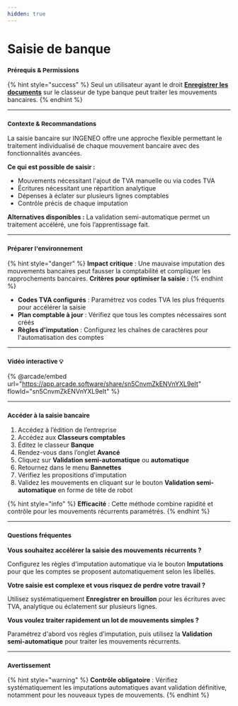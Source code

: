 ```yaml
---
hidden: true
---
```


# Saisie de banque

### <sup>**Prérequis & Permissions**</sup>

{% hint style="success" %}
Seul un utilisateur ayant le droit [**Enregistrer les documents**](../../administration/detail-des-droits.md) sur le classeur de type banque peut traiter les mouvements bancaires.
{% endhint %}

***

### <sup>**Contexte & Recommandations**</sup>

La saisie bancaire sur INGENEO offre une approche flexible permettant le traitement individualisé de chaque mouvement bancaire avec des fonctionnalités avancées.

**Ce qui est possible de saisir :**

* Mouvements nécessitant l'ajout de TVA manuelle ou via codes TVA
* Écritures nécessitant une répartition analytique
* Dépenses à éclater sur plusieurs lignes comptables
* Contrôle précis de chaque imputation

**Alternatives disponibles :** La validation semi-automatique permet un traitement accéléré, une fois l’apprentissage fait.

***

### <sup>**Préparer l'environnement**</sup>

{% hint style="danger" %}
**Impact critique** : Une mauvaise imputation des mouvements bancaires peut fausser la comptabilité et compliquer les rapprochements bancaires. **Critères pour optimiser la saisie :**
{% endhint %}

* **Codes TVA configurés** : Paramétrez vos codes TVA les plus fréquents pour accélérer la saisie
* **Plan comptable à jour** : Vérifiez que tous les comptes nécessaires sont créés
* **Règles d'imputation** : Configurez les chaînes de caractères pour l'automatisation des comptes

***

### <sup>Vidéo interactive 💡</sup>

{% @arcade/embed url="https://app.arcade.software/share/sn5CnvmZkENVnYXL9eIt" flowId="sn5CnvmZkENVnYXL9eIt" %}

***

### <sup>**Accéder à la saisie bancaire**</sup>

1. Accédez à l’édition de l’entreprise
2. Accédez aux **Classeurs comptables**
3. Éditez le classeur **Banque**
4. Rendez-vous dans l’onglet **Avancé**
5. Cliquez sur **Validation semi-automatique** ou **automatique**
6. Retournez dans le menu **Bannettes**
7. Vérifiez les propositions d'imputation
8. Validez les mouvements en cliquant sur le bouton **Validation semi-automatique** en forme de tête de robot

{% hint style="info" %}
**Efficacité** : Cette méthode combine rapidité et contrôle pour les mouvements récurrents paramétrés.
{% endhint %}

***

### <sup>**Questions fréquentes**</sup>

**Vous souhaitez accélérer la saisie des mouvements récurrents ?**

Configurez les règles d'imputation automatique via le bouton **Imputations** pour que les comptes se proposent automatiquement selon les libellés.

**Votre saisie est complexe et vous risquez de perdre votre travail ?**

Utilisez systématiquement **Enregistrer en brouillon** pour les écritures avec TVA, analytique ou éclatement sur plusieurs lignes.

**Vous voulez traiter rapidement un lot de mouvements simples ?**

Paramétrez d'abord vos règles d'imputation, puis utilisez la **Validation semi-automatique** pour traiter les mouvements récurrents.

***

### <sup>**Avertissement**</sup>

{% hint style="warning" %}
**Contrôle obligatoire** : Vérifiez systématiquement les imputations automatiques avant validation définitive, notamment pour les nouveaux types de mouvements.
{% endhint %}
